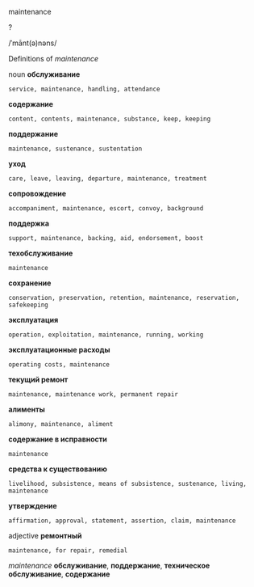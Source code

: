 maintenance

?

/ˈmānt(ə)nəns/

Definitions of _maintenance_

noun
**обслуживание**

    service, maintenance, handling, attendance
**содержание**

    content, contents, maintenance, substance, keep, keeping
**поддержание**

    maintenance, sustenance, sustentation
**уход**

    care, leave, leaving, departure, maintenance, treatment
**сопровождение**

    accompaniment, maintenance, escort, convoy, background
**поддержка**

    support, maintenance, backing, aid, endorsement, boost
**техобслуживание**

    maintenance
**сохранение**

    conservation, preservation, retention, maintenance, reservation, safekeeping
**эксплуатация**

    operation, exploitation, maintenance, running, working
**эксплуатационные расходы**

    operating costs, maintenance
**текущий ремонт**

    maintenance, maintenance work, permanent repair
**алименты**

    alimony, maintenance, aliment
**содержание в исправности**

    maintenance
**средства к существованию**

    livelihood, subsistence, means of subsistence, sustenance, living, maintenance
**утверждение**

    affirmation, approval, statement, assertion, claim, maintenance

adjective
**ремонтный**

    maintenance, for repair, remedial

_maintenance_
**обслуживание**, **поддержание**, **техническое обслуживание**, **содержание**